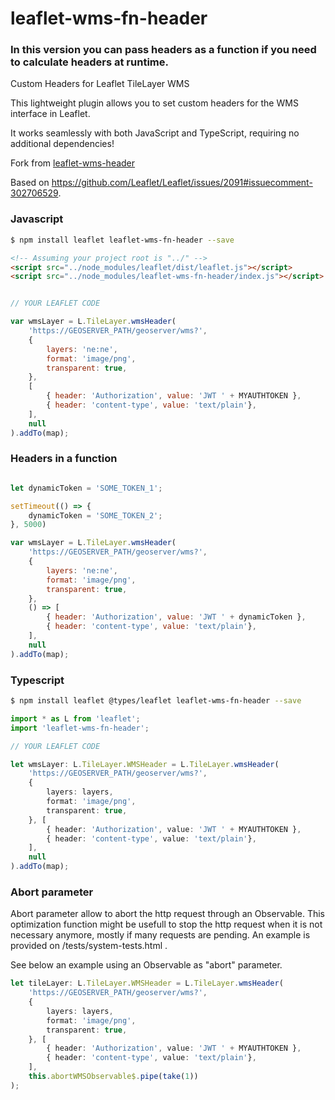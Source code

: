 # leaflet-wms-fn-header

### In this version you can pass headers as a function if you need to calculate headers at runtime.

Custom Headers for Leaflet TileLayer WMS

This lightweight plugin allows you to set custom headers for the WMS interface in Leaflet.

It works seamlessly with both JavaScript and TypeScript, requiring no additional dependencies!

Fork from [leaflet-wms-header](https://github.com/ticinum-aerospace/leaflet-wms-header)

Based on https://github.com/Leaflet/Leaflet/issues/2091#issuecomment-302706529.

### Javascript
```sh
$ npm install leaflet leaflet-wms-fn-header --save
```

```html
<!-- Assuming your project root is "../" -->
<script src="../node_modules/leaflet/dist/leaflet.js"></script> 
<script src="../node_modules/leaflet-wms-fn-header/index.js"></script> 
```

```js

// YOUR LEAFLET CODE

var wmsLayer = L.TileLayer.wmsHeader(
    'https://GEOSERVER_PATH/geoserver/wms?',
    {
        layers: 'ne:ne',
        format: 'image/png',
        transparent: true,
    },
    [
        { header: 'Authorization', value: 'JWT ' + MYAUTHTOKEN },
        { header: 'content-type', value: 'text/plain'},
    ],
    null
).addTo(map);
```

### Headers in a function

```js

let dynamicToken = 'SOME_TOKEN_1';

setTimeout(() => {
    dynamicToken = 'SOME_TOKEN_2';
}, 5000)

var wmsLayer = L.TileLayer.wmsHeader(
    'https://GEOSERVER_PATH/geoserver/wms?',
    {
        layers: 'ne:ne',
        format: 'image/png',
        transparent: true,
    },
    () => [
        { header: 'Authorization', value: 'JWT ' + dynamicToken },
        { header: 'content-type', value: 'text/plain'},
    ],
    null
).addTo(map);
```

### Typescript
```sh
$ npm install leaflet @types/leaflet leaflet-wms-fn-header --save
```
```ts
import * as L from 'leaflet';
import 'leaflet-wms-fn-header';

// YOUR LEAFLET CODE

let wmsLayer: L.TileLayer.WMSHeader = L.TileLayer.wmsHeader(
    'https://GEOSERVER_PATH/geoserver/wms?',
    {
        layers: layers,
        format: 'image/png',
        transparent: true,
    }, [
        { header: 'Authorization', value: 'JWT ' + MYAUTHTOKEN },
        { header: 'content-type', value: 'text/plain'},
    ],
    null
).addTo(map);
```

### Abort parameter

Abort parameter allow to abort the http request through an Observable. This optimization function might be usefull to stop the http request when it is not necessary anymore, mostly if many requests are pending. An example is provided on /tests/system-tests.html .

See below an example using an Observable as "abort" parameter.

```ts
let tileLayer: L.TileLayer.WMSHeader = L.TileLayer.wmsHeader(
    'https://GEOSERVER_PATH/geoserver/wms?',
    {
        layers: layers,
        format: 'image/png',
        transparent: true,
    }, [
        { header: 'Authorization', value: 'JWT ' + MYAUTHTOKEN },
        { header: 'content-type', value: 'text/plain'},
    ],
    this.abortWMSObservable$.pipe(take(1))
);
```
